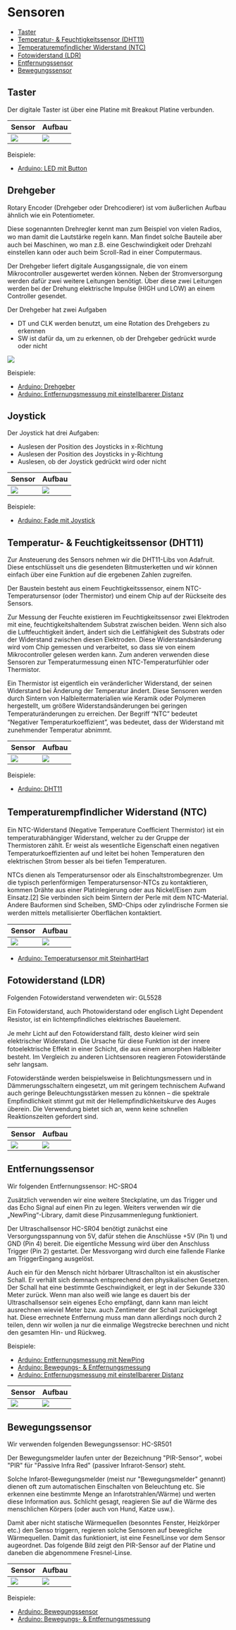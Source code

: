 # Sensoren

- [Taster](#taster)
- [Temperatur- & Feuchtigkeitssensor (DHT11)](#temperatur---feuchtigkeitssensor-dht11)
- [Temperaturempﬁndlicher Widerstand (NTC)](#temperaturempﬁndlicher-widerstand-ntc)
- [Fotowiderstand (LDR)](#fotowiderstand-ldr)
- [Entfernungssensor](#entfernungssensor)
- [Bewegungssensor](#bewegungssensor)

## Taster

Der digitale Taster ist über eine Platine mit Breakout Platine verbunden.

| Sensor | Aufbau |
|--------|--------|
| ![](./assets/taster.png) | ![](./assets/taster_aufbau.png) |

Beispiele:
- [Arduino: LED mit Button](https://github.com/htlw-5ahit/matura-syt/tree/main/syt-helf/code/button)

## Drehgeber

Rotary Encoder (Drehgeber oder Drehcodierer) ist vom äußerlichen Aufbau ähnlich wie ein Potentiometer.

Diese sogenannten Drehregler kennt man zum Beispiel von vielen Radios, wo man damit die Lautstärke regeln kann. Man ﬁndet solche Bauteile aber auch bei Maschinen, wo man z.B. eine Geschwindigkeit oder Drehzahl einstellen kann oder auch beim Scroll-Rad in einer Computermaus.

Der Drehgeber liefert digitale Ausgangssignale, die von einem Mikrocontroller ausgewertet werden können. Neben der Stromversorgung werden dafür zwei weitere Leitungen benötigt. Über diese zwei Leitungen werden bei der Drehung elektrische Impulse (HIGH und LOW) an einem Controller gesendet.

Der Drehgeber hat zwei Aufgaben
* DT und CLK werden benutzt, um eine Rotation des Drehgebers zu erkennen
* SW ist dafür da, um zu erkennen, ob der Drehgeber gedrückt wurde oder nicht

![](./assets/drehgeber.png)

Beispiele:
- [Arduino: Drehgeber](https://github.com/htlw-5ahit/matura-syt/tree/main/syt-helf/code/drehgeber)
- [Arduino: Entfernungsmessung mit einstellbarerer Distanz](https://github.com/htlw-5ahit/matura-syt/tree/main/syt-helf/code/entfernungsmessung_distanz)

## Joystick

Der Joystick hat drei Aufgaben:
* Auslesen der Position des Joysticks in x-Richtung
* Auslesen der Position des Joysticks in y-Richtung
* Auslesen, ob der Joystick gedrückt wird oder nicht

| Sensor | Aufbau |
|--------|--------|
| ![](./assets/joystick.png) | ![](./assets/joystick_aufbau.png) |

Beispiele:
- [Arduino: Fade mit Joystick](https://github.com/htlw-5ahit/matura-syt/tree/main/syt-helf/code/joystick_fade/)

## Temperatur- & Feuchtigkeitssensor (DHT11)

Zur Ansteuerung des Sensors nehmen wir die DHT11-Libs von Adafruit. Diese entschlüsselt uns die gesendeten Bitmusterketten und wir können einfach über eine Funktion auf die ergebenen Zahlen zugreifen.

Der Baustein besteht aus einem Feuchtigkeitsssensor, einem NTC-Temperatursensor (oder Thermistor) und einem Chip auf der Rückseite des Sensors.

Zur Messung der Feuchte existieren im Feuchtigkeitssensor zwei Elektroden mit eine, feuchtigkeitshaltendem Substrat zwischen beiden. Wenn sich also die Luftfeuchtigkeit ändert, ändert sich die Leitfähigkeit des Substrats oder der Widerstand zwischen diesen Elektroden. Diese Widerstandsänderung wird vom Chip gemessen und verarbeitet, so dass sie von einem Mikrocontroller gelesen werden kann. Zum anderen verwenden diese Sensoren zur Temperaturmessung einen NTC-Temperaturfühler oder Thermistor.

Ein Thermistor ist eigentlich ein veränderlicher Widerstand, der seinen Widerstand bei Änderung der Temperatur ändert. Diese Sensoren werden durch Sintern von Halbleitermaterialien wie Keramik oder Polymeren hergestellt, um größere Widerstandsänderungen bei geringen Temperaturänderungen zu erreichen. Der Begriﬀ “NTC” bedeutet “Negativer Temperaturkoeﬃzient”, was bedeutet, dass der Widerstand mit zunehmender Temperatur abnimmt.

| Sensor | Aufbau |
|--------|--------|
| ![](./assets/dht11.png) | ![](./assets/dht11_aufbau.png) |

Beispiele:
- [Arduino: DHT11](https://github.com/htlw-5ahit/matura-syt/tree/main/syt-helf/code/dht11/)

## Temperaturempﬁndlicher Widerstand (NTC)

Ein NTC-Widerstand (Negative Temperature Coeﬃcient Thermistor) ist ein temperaturabhängiger Widerstand, welcher zu der Gruppe der Thermistoren zählt. Er weist als wesentliche Eigenschaft einen negativen Temperaturkoeﬃzienten auf und leitet bei hohen Temperaturen den elektrischen Strom besser als bei tiefen Temperaturen.

NTCs dienen als Temperatursensor oder als Einschaltstrombegrenzer. Um die typisch perlenförmigen Temperatursensor-NTCs zu kontaktieren, kommen Drähte aus einer Platinlegierung oder aus Nickel/Eisen zum Einsatz.[2] Sie verbinden sich beim Sintern der Perle mit dem NTC-Material. Andere Bauformen sind Scheiben, SMD-Chips oder zylindrische Formen sie werden mittels metallisierter Oberﬂächen kontaktiert.

| Sensor | Aufbau |
|--------|--------|
| ![](./assets/ntc.png) | ![](./assets/ntc_aufbau.png) |

- [Arduino: Temperatursensor mit SteinhartHart](https://github.com/htlw-5ahit/matura-syt/tree/main/syt-helf/code/dht11/steinharthart)

## Fotowiderstand (LDR)

Folgenden Fotowiderstand verwendeten wir: GL5528

Ein Fotowiderstand, auch Photowiderstand oder englisch Light Dependent Resistor, ist ein lichtempﬁndliches elektrisches Bauelement.

Je mehr Licht auf den Fotowiderstand fällt, desto kleiner wird sein elektrischer Widerstand. Die Ursache für diese Funktion ist der innere fotoelektrische Eﬀekt in einer Schicht, die aus einem amorphen Halbleiter besteht. Im Vergleich zu anderen Lichtsensoren reagieren Fotowiderstände sehr langsam.

Fotowiderstände werden beispielsweise in Belichtungsmessern und in Dämmerungsschaltern eingesetzt, um mit geringem technischem Aufwand auch geringe Beleuchtungsstärken messen zu können – die spektrale Empﬁndlichkeit stimmt gut mit der Hellempﬁndlichkeitskurve des Auges überein. Die Verwendung bietet sich an, wenn keine schnellen Reaktionszeiten gefordert sind.

| Sensor | Aufbau |
|--------|--------|
| ![](./assets/ldr.png) | ![](./assets/ldr_aufbau.png) |

## Entfernungssensor

Wir folgenden Entfernungssensor: HC-SRO4

Zusätzlich verwenden wir eine weitere Steckplatine, um das Trigger und das Echo Signal auf einen Pin zu legen. Weiters verwenden wir die „NewPing“-Library, damit diese Pinzusammenlegung funktioniert.

Der Ultraschallsensor HC-SR04 benötigt zunächst eine Versorgungsspannung von 5V, dafür stehen die Anschlüsse +5V (Pin 1) und GND (Pin 4) bereit. Die eigentliche Messung wird über den Anschluss Trigger (Pin 2) gestartet. Der Messvorgang wird durch eine fallende Flanke am TriggerEingang ausgelöst.

Auch ein für den Mensch nicht hörbarer Ultraschallton ist ein akustischer Schall. Er verhält sich demnach entsprechend den physikalischen Gesetzen. Der Schall hat eine bestimmte Geschwindigkeit, er legt in der Sekunde 330 Meter zurück. Wenn man also weiß wie lange es dauert bis der Ultraschallsensor sein eigenes Echo empfängt, dann kann man leicht ausrechnen wieviel Meter bzw. auch Zentimeter der Schall zurückgelegt hat. Diese errechnete Entfernung muss man dann allerdings noch durch 2 teilen, denn wir wollen ja nur die einmalige Wegstrecke berechnen und nicht den gesamten Hin- und Rückweg.


Beispiele:
- [Arduino: Entfernungsmessung mit NewPing](https://github.com/htlw-5ahit/matura-syt/tree/main/syt-helf/code/entfernungsmessung)
- [Arduino: Bewegungs- & Entfernungsmessung](https://github.com/htlw-5ahit/matura-syt/tree/main/syt-helf/code/bewegungs_entfernungsmessung)
- [Arduino: Entfernungsmessung mit einstellbarerer Distanz](https://github.com/htlw-5ahit/matura-syt/tree/main/syt-helf/code/entfernungsmessung_distanz)

| Sensor | Aufbau |
|--------|--------|
| ![](./assets/hcsro4.png) | ![](./assets/hcsro4_aufbau.png) |

## Bewegungssensor

Wir verwenden folgenden Bewegungssensor: HC-SR501

Der Bewegungsmelder laufen unter der Bezeichnung "PIR-Sensor", wobei "PIR" für "Passive Infra Red" (passiver Infrarot-Sensor) steht. 

Solche Infarot-Bewegungsmelder (meist nur "Bewegungsmelder" genannt) dienen oft zum automatischen Einschalten von Beleuchtung etc. Sie erkennen eine bestimmte Menge an Infarotstrahlen/Wärme) und werten diese Information aus. Schlicht gesagt, reagieren Sie auf die Wärme des menschlichen Körpers (oder auch von Hund, Katze usw.).

Damit aber nicht statische Wärmequellen (besonntes Fenster, Heizkörper etc.) den Senso triggern, regieren solche Sensoren auf bewegliche Wärmequellen. Damit das funktioniert, ist eine FesnelLinse vor dem Sensor augeordnet. Das folgende Bild zeigt den PIR-Sensor auf der Platine und daneben die abgenommene Fresnel-Linse.

| Sensor | Aufbau |
|--------|--------|
| ![](./assets/hcsr501.png) | ![](./assets/hcsr501_aufbau.png) |

Beispiele:
- [Arduino: Bewegungssensor](https://github.com/htlw-5ahit/matura-syt/tree/main/syt-helf/code/bewegungssensor)
- [Arduino: Bewegungs- & Entfernungsmessung](https://github.com/htlw-5ahit/matura-syt/tree/main/syt-helf/code/bewegungs_entfernungsmessung)